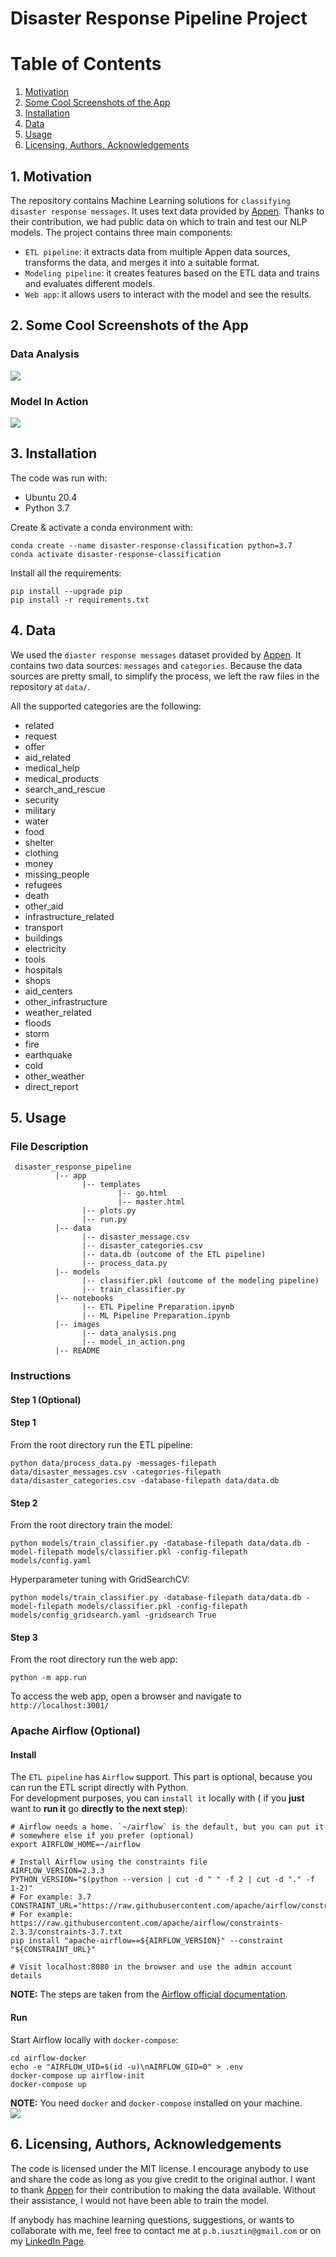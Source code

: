 # Disaster Response Pipeline Project

# Table of Contents
1. [Motivation](#motivation)
2. [Some Cool Screenshots of the App](#screenshots)
3. [Installation](#installation)
4. [Data](#data)
5. [Usage](#usage)
6. [Licensing, Authors, Acknowledgements](#licensing)


## 1. Motivation <a name="motivation"></a>
The repository contains Machine Learning solutions for `classifying disaster response messages`. It uses text data
provided by [Appen](https://appen.com/platform-5/#data_types). Thanks to their contribution, we had public
data on which to train and test our NLP models.
The project contains three main components:
* `ETL pipeline`: it extracts data from multiple Appen data sources, transforms the data, and merges it into a suitable format.
* `Modeling pipeline`: it creates features based on the ETL data and trains and evaluates different models.
* `Web app`: it allows users to interact with the model and see the results.

## 2. Some Cool Screenshots of the App <a name="screenshots"></a>
### Data Analysis
![](images/data_analysis.png)
### Model In Action
![](images/model_in_action.png)

## 3. Installation <a name="installation"></a>
The code was run with:
* Ubuntu 20.4
* Python 3.7

Create & activate a conda environment with:
```shell
conda create --name disaster-response-classification python=3.7
conda activate disaster-response-classification
```
Install all the requirements:
```shell
pip install --upgrade pip
pip install -r requirements.txt
```

## 4. Data <a name="data"></a>
We used the `diaster response messages` dataset provided by [Appen](https://appen.com/platform-5/#data_types). It contains
two data sources: `messages` and `categories`. Because the data sources are pretty small, to simplify the process, we
left the raw files in the repository at `data/`.

All the supported categories are the following:
* related
* request
* offer
* aid_related
* medical_help
* medical_products
* search_and_rescue
* security
* military
* water
* food
* shelter
* clothing
* money
* missing_people
* refugees
* death
* other_aid
* infrastructure_related
* transport
* buildings
* electricity
* tools
* hospitals
* shops
* aid_centers
* other_infrastructure
* weather_related
* floods
* storm
* fire
* earthquake
* cold
* other_weather
* direct_report

## 5. Usage <a name="usage"></a>
### File Description
```
 disaster_response_pipeline
          |-- app
                |-- templates
                        |-- go.html
                        |-- master.html
                |-- plots.py
                |-- run.py
          |-- data
                |-- disaster_message.csv
                |-- disaster_categories.csv
                |-- data.db (outcome of the ETL pipeline)
                |-- process_data.py
          |-- models
                |-- classifier.pkl (outcome of the modeling pipeline)
                |-- train_classifier.py
          |-- notebooks
                |-- ETL Pipeline Preparation.ipynb
                |-- ML Pipeline Preparation.ipynb
          |-- images
                |-- data_analysis.png
                |-- model_in_action.png
          |-- README
```

### Instructions
#### Step 1 (Optional)


#### Step 1
From the root directory run the ETL pipeline:
```shell
python data/process_data.py -messages-filepath data/disaster_messages.csv -categories-filepath data/disaster_categories.csv -database-filepath data/data.db
```
#### Step 2
From the root directory train the model:
```shell
python models/train_classifier.py -database-filepath data/data.db -model-filepath models/classifier.pkl -config-filepath models/config.yaml
```
Hyperparameter tuning with GridSearchCV:
```shell
python models/train_classifier.py -database-filepath data/data.db -model-filepath models/classifier.pkl -config-filepath models/config_gridsearch.yaml -gridsearch True
```
#### Step 3
From the root directory run the web app:
```shell
python -m app.run
```
To access the web app, open a browser and navigate to `http://localhost:3001/`

### Apache Airflow (Optional)
#### Install
The `ETL pipeline` has `Airflow` support. This part is optional, because you can run the ETL script directly with Python.
</br> For development purposes, you can `install it` locally with ( if you **just** want to **run it** go **directly to the next step**):
```shell
# Airflow needs a home. `~/airflow` is the default, but you can put it
# somewhere else if you prefer (optional)
export AIRFLOW_HOME=~/airflow

# Install Airflow using the constraints file
AIRFLOW_VERSION=2.3.3
PYTHON_VERSION="$(python --version | cut -d " " -f 2 | cut -d "." -f 1-2)"
# For example: 3.7
CONSTRAINT_URL="https://raw.githubusercontent.com/apache/airflow/constraints-${AIRFLOW_VERSION}/constraints-${PYTHON_VERSION}.txt"
# For example: https://raw.githubusercontent.com/apache/airflow/constraints-2.3.3/constraints-3.7.txt
pip install "apache-airflow==${AIRFLOW_VERSION}" --constraint "${CONSTRAINT_URL}"

# Visit localhost:8080 in the browser and use the admin account details
```
**NOTE:** The steps are taken from the [Airflow official documentation](https://airflow.apache.org/docs/apache-airflow/stable/start/local.html).

#### Run
Start Airflow locally with `docker-compose`:
```shell
cd airflow-docker
echo -e "AIRFLOW_UID=$(id -u)\nAIRFLOW_GID=0" > .env
docker-compose up airflow-init
docker-compose up
```
**NOTE:** You need `docker` and `docker-compose` installed on your machine.
</br>
![](images/etl_airflow.png)
</br>

## 6. Licensing, Authors, Acknowledgements <a name="licensing"></a>
The code is licensed under the MIT license. I encourage anybody to use and share the code as long as you give credit to the original author.
I want to thank [Appen](https://appen.com/platform-5/#data_types) for their contribution to making the data available. Without their assistance, I would not have been able to train the model.

If anybody has machine learning questions, suggestions, or wants to collaborate with me, feel free to contact me at `p.b.iusztin@gmail.com` or on my [LinkedIn Page](https://www.linkedin.com/in/paul-iusztin-7a047814a/).
